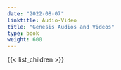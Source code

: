 ```yaml
---
date: "2022-08-07"
linktitle: Audio-Video
title: "Genesis Audios and Videos"
type: book
weight: 600
---
```




{{< list_children >}}



